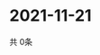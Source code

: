 # 2021-11-21
  共 0条

  <!-- BEGIN -->
  <!-- 最后更新时间Sun Nov 21 2021 20:03:18 GMT+0000 (Coordinated Universal Time) -->
  
  <!-- END -->
  
  